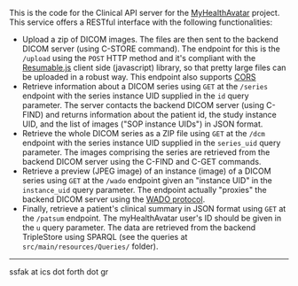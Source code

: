 This is the code for the Clinical API server for the [MyHealthAvatar](http://myhealthavatar.org/) project. This service offers a RESTful interface with the following functionalities:

* Upload a zip of DICOM images. The files are then sent to the backend DICOM server (using C-STORE command). The endpoint for this is the `/upload` using the `POST` HTTP method and it's compliant with the [Resumable.js](http://www.resumablejs.com/) client side (javascript) library, so that pretty large files can be uploaded in a robust way. This endpoint also supports [CORS](https://en.wikipedia.org/wiki/Cross-origin_resource_sharing)
* Retrieve information about a DICOM series using `GET` at the `/series` endpoint with the series instance UID supplied in the `id` query parameter. The server contacts the backend DICOM server (using C-FIND) and returns information about the patient id, the study instance UID, and the list of images ("SOP instance UIDs") in JSON format.
* Retrieve the whole DICOM series as a ZIP file using `GET` at the `/dcm` endpoint with the series instance UID supplied in the `series_uid` query parameter. The images comprising the series are retrieved from the backend DICOM server using the C-FIND and C-GET commands.
* Retrieve a preview (JPEG image) of an instance (image) of a DICOM series using `GET` at the `/wado` endpoint given an "instance UID" in the `instance_uid` query parameter. The endpoint actually "proxies" the backend DICOM server using the [WADO protocol](http://www.research.ibm.com/haifa/projects/software/wado/).
* Finally, retrieve a patient's clinical summary in JSON format using `GET` at the `/patsum` endpoint. The myHealthAvatar user's ID should be given in the `u` query parameter. The data are retrieved from the backend TripleStore using SPARQL (see the queries at `src/main/resources/Queries/` folder).


--- 
ssfak at ics dot forth dot gr


